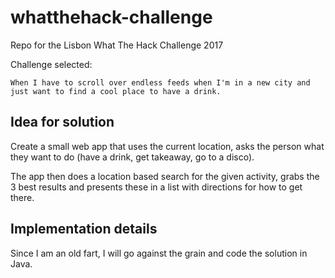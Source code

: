# whatthehack-challenge
Repo for the Lisbon What The Hack Challenge 2017

Challenge selected:

`When I have to scroll over endless feeds when I'm in a new city
and just want to find a cool place to have a drink.`

## Idea for solution

Create a small web app that uses the current location, asks the person what 
they want to do (have a drink, get takeaway, go to a disco).

The app then does a location based search for the given activity, grabs the 
3 best results and presents these in a list with directions for how to get there.

## Implementation details

Since I am an old fart, I will go against the grain and code the solution in Java.